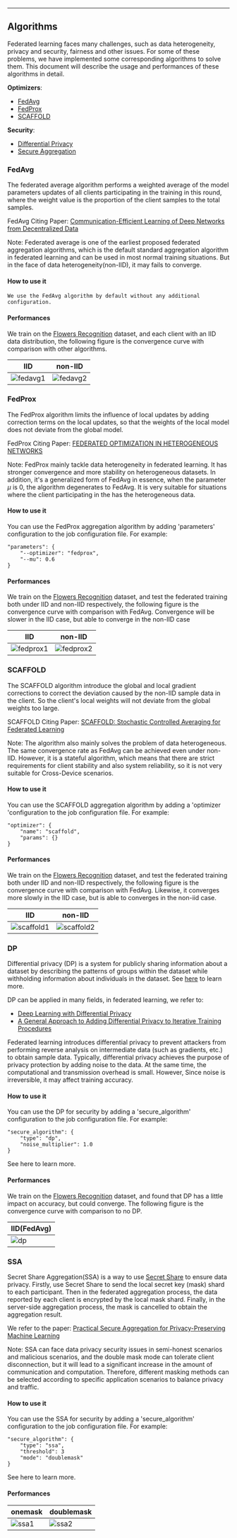 
------

## Algorithms

Federated learning faces many challenges, such as data heterogeneity, privacy and security, fairness and other issues. For some of these problems, we have implemented some corresponding algorithms to solve them. This document will describe the usage and performances of these algorithms in detail.

**Optimizers**:

- [FedAvg](#fedavg)
- [FedProx](#fedprox)
- [SCAFFOLD](#scaffold)

**Security**:

- [Differential Privacy](#dp)
- [Secure Aggregation](#ssa)



### FedAvg

The federated average algorithm performs a weighted average of the model parameters updates of all clients participating in the training in this round, where the weight value is the proportion of the client samples to the total samples.

FedAvg Citing Paper: [Communication-Efficient Learning of Deep Networks from Decentralized Data](https://arxiv.org/pdf/1602.05629.pdf) 

Note: Federated average is one of the earliest proposed federated aggregation algorithms, which is the default standard aggregation algorithm in federated learning and can be used in most normal training situations. But in the face of data heterogeneity(non-IID), it may fails to converge.

#### How to use it

```
We use the FedAvg algorithm by default without any additional configuration.
```

#### Performances

We train on the [Flowers Recognition](https://www.kaggle.com/datasets/alxmamaev/flowers-recognition) dataset, and each client with an IID data distribution, the following figure is the convergence curve with comparison with other algorithms.

| IID                            | non-IID                        |
| ------------------------------ | ------------------------------ |
| ![fedavg1](images\fedavg1.png) | ![fedavg2](images\fedavg2.png) |



### FedProx

The FedProx algorithm limits the influence of local updates by adding correction terms on the local updates, so that the weights of the local model does not deviate from the global model.

FedProx Citing Paper: [FEDERATED OPTIMIZATION IN HETEROGENEOUS NETWORKS](https://arxiv.org/pdf/1812.06127.pdf)

Note: FedProx mainly tackle data heterogeneity in federated learning. It has stronger convergence and more stability on heterogeneous datasets.  In addition, it's a generalized form of FedAvg in essence, when the parameter $\mu$ is 0, the algorithm degenerates to FedAvg. It is very suitable for situations where the client participating in the has the heterogeneous data.

#### How to use it

You can use the FedProx aggregation algorithm by adding 'parameters' configuration to the job configuration file. For example:

```
"parameters": {
    "--optimizer": "fedprox",
    "--mu": 0.6
}
```

#### Performances

We train on the [Flowers Recognition](https://www.kaggle.com/datasets/alxmamaev/flowers-recognition) dataset, and test the federated training both under IID and non-IID respectively, the following figure is the convergence curve with comparison with FedAvg. Convergence will be slower in the IID case, but able to converge in the non-IID case

| IID                              | non-IID                          |
| -------------------------------- | -------------------------------- |
| ![fedprox1](images\fedprox1.png) | ![fedprox2](images\fedprox2.png) |



### SCAFFOLD

The SCAFFOLD algorithm introduce the global and local gradient corrections to correct the deviation caused by the non-IID sample data in the client. So the client's local weights will not deviate from the global weights too large.

SCAFFOLD Citing Paper: [SCAFFOLD: Stochastic Controlled Averaging for Federated Learning](https://arxiv.org/pdf/1910.06378.pdf)

Note: The algorithm also mainly solves the problem of data heterogeneous. The same convergence rate as FedAvg can be achieved even under non-IID. However, it is a stateful algorithm, which means that there are strict requirements for client stability and also system reliability, so it is not very suitable for Cross-Device scenarios.

#### How to use it

You can use the SCAFFOLD aggregation algorithm by adding a 'optimizer 'configuration to the job configuration file. For example:

```
"optimizer": {
    "name": "scaffold",
    "params": {}
}
```

#### Performances

We train on the [Flowers Recognition](https://www.kaggle.com/datasets/alxmamaev/flowers-recognition) dataset, and test the federated training both under IID and non-IID respectively, the following figure is the convergence curve with comparison with FedAvg. Likewise, it converges more slowly in the IID case, but is able to converges in the non-iid case.

| IID                                | non-IID                            |
| ---------------------------------- | ---------------------------------- |
| ![scaffold1](images\scaffold1.png) | ![scaffold2](images\scaffold2.png) |



### DP

Differential privacy (DP)  is a system for publicly sharing information about a dataset by describing the patterns of groups within the dataset while withholding information about individuals in the dataset. See [here](https://en.wikipedia.org/wiki/Differential_privacy) to learn more.

DP can be applied in many fields, in federated learning, we refer to:

- [Deep Learning with Differential Privacy](https://arxiv.org/pdf/1607.00133.pdf%20)
- [A General Approach to Adding Differential Privacy to Iterative Training Procedures](https://arxiv.org/pdf/1812.06210.pdf)

Federated learning introduces differential privacy to prevent attackers from performing reverse analysis on intermediate data (such as gradients, etc.) to obtain sample data. Typically, differential privacy achieves the purpose of privacy protection by adding noise to the data.  At the same time, the computational and transmission overhead is small. However,  Since noise is irreversible, it may affect training accuracy.

#### How to use it

You can use the DP for security by adding a 'secure_algorithm' configuration to the job configuration file. For example:

```
"secure_algorithm": {
    "type": "dp",
    "noise_multiplier": 1.0
}
```

See here to learn more.

#### Performances

We train on the [Flowers Recognition](https://www.kaggle.com/datasets/alxmamaev/flowers-recognition) dataset, and found that DP has a little impact on accuracy, but could converge. The following figure is the convergence curve with comparison to no DP.

| IID(FedAvg)          |
| -------------------- |
| ![dp](images\dp.png) |





### SSA

Secret Share Aggregation(SSA) is a way to use [Secret Share](https://en.wikipedia.org/wiki/Secret_sharing) to ensure data privacy. Firstly, use Secret Share to send the local secret key (mask) shard to each participant. Then in the federated aggregation process, the data reported by each client is encrypted by the local mask shard. Finally, in the server-side aggregation process, the mask is cancelled to obtain the aggregation result.

We refer to the paper: [Practical Secure Aggregation for Privacy-Preserving Machine Learning](https://eprint.iacr.org/2017/281.pdf) 

Note: SSA can face data privacy security issues in semi-honest scenarios and malicious scenarios, and the double mask mode can tolerate client disconnection, but it will lead to a significant increase in the amount of communication and computation. Therefore, different masking methods can be selected according to specific application scenarios to balance privacy and traffic.

#### How to use it

You can use the SSA for security by adding a 'secure_algorithm' configuration to the job configuration file. For example:

```
"secure_algorithm": {
    "type": "ssa",
    "threshold": 3
    "mode": "doublemask"
}
```

See here to learn more.

#### Performances

| onemask                  | doublemask               |
| ------------------------ | ------------------------ |
| ![ssa1](images\ssa1.png) | ![ssa2](images\ssa2.png) |



